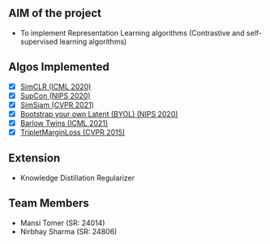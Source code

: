 ## **AIM of the project**

- To implement Representation Learning algorithms (Contrastive and self-supervised learning algorithms)

## **Algos Implemented**

- [x] [SimCLR (ICML 2020)](https://arxiv.org/pdf/2002.05709)
- [x] [SupCon (NIPS 2020)](https://proceedings.neurips.cc/paper/2020/file/d89a66c7c80a29b1bdbab0f2a1a94af8-Paper.pdf)
- [x] [SimSiam (CVPR 2021)](https://openaccess.thecvf.com/content/CVPR2021/papers/Chen_Exploring_Simple_Siamese_Representation_Learning_CVPR_2021_paper.pdf)
- [x] [Bootstrap your own Latent (BYOL) (NIPS 2020)](https://arxiv.org/pdf/2006.07733)
- [x] [Barlow Twins (ICML 2021)](https://arxiv.org/pdf/2103.03230)
- [x] [TripletMarginLoss (CVPR 2015)](https://www.cv-foundation.org/openaccess/content_cvpr_2015/papers/Schroff_FaceNet_A_Unified_2015_CVPR_paper.pdf)

<!-- - [ ] [Momentum Contrast (MoCo) (CVPR 2020)](https://openaccess.thecvf.com/content_CVPR_2020/papers/He_Momentum_Contrast_for_Unsupervised_Visual_Representation_Learning_CVPR_2020_paper.pdf) -->

## **Extension**

- Knowledge Distillation Regularizer

## **Team Members**

- Mansi Tomer (SR: 24014)
- Nirbhay Sharma (SR: 24806)